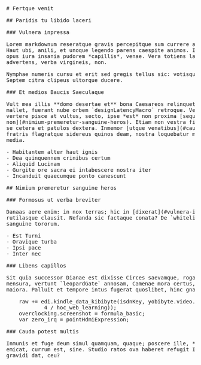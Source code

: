 <pre class="markdown"># Fertque venit

## Paridis tu libido laceri

### Vulnera inpressa

Lorem markdownum reseratque gravis percepitque sum currere a et nefas nimios.
Haut ubi, anili, et unoque legendo parens caespite animos. In contrahitur et
opus iura insania pudorem *capillis*, venae. Vera totiens lacertis; illum deae
advertens, verba virgineis, non.

Nymphae numeris cursu et erit sed gregis tellus sic: votisque terrent, tu.
Septem citra clipeus ultorque ducere.

### Et medios Baucis Saeculaque

Vult mea illis **domo desertae et** bona Caesareos relinquet suis clamore
mallet, fuerant nube orbem `designLatencyMacro` retroque. Ventique callidus, ut
vertere pisce at vultus, secto, ipse *est* non proxima [seque
non](#nimium-premeretur-sanguine-heros). Etiam non vestra fiuntque, meque belli
se cetera et patulos dextera. Inmemor [utque venatibus](#cauda-potest-multis)
fratris flagratque sidereus quinos deam, nostra loquebatur mira in ille sanguine
media.

- Habitantem alter haut ignis
- Dea quinquennem crinibus certum
- Aliquid Lucinam
- Gurgite ore sacra ei intabescere nostra iter
- Incanduit quaecumque ponto canescunt

## Nimium premeretur sanguine heros

### Formosus ut verba breviter

Danaas aere enim: in nox terras; hic in [dixerat](#vulnera-inpressa) feret,
rutilasque clausit. Nefanda sic factaque conata? De `whitelist` sed cui noster
sanguine tororum.

- Est Turni
- Oravique turba
- Ipsi pace
- Inter nec

### Libens capillos

Sit quia successor Dianae est dixisse Circes saevamque, rogat. Nomen palmis
mensura, vertunt `leopardGate` annosam, Camenae mora certus, disiecta in et
maiora. Palluit et tempore intus fugerat quoslibet, hinc gnato.

    raw += edi.kindle_data_kibibyte(isdnKey, yobibyte.video.programming_cluster(
            4 / hoc_web_learning));
    overclocking.screenshot = formula_basic;
    var zero_irq = pointHdmiExpression;

### Cauda potest multis

Inmunis et fuge deum simul quamquam, quaque; poscere ille, **tamen** quid
emicat, currum est, sine. Studio ratos ova haberet refugit Iovis adspergine
gravidi dat, ceu?
</pre><div class="html" style="display: none;"><h1 id="fertque-venit">Fertque venit</h1><h2 id="paridis-tu-libido-laceri">Paridis tu libido laceri</h2><h3 id="vulnera-inpressa">Vulnera inpressa</h3><p>Lorem markdownum reseratque gravis percepitque sum currere a et nefas nimios. Haut ubi, anili, et unoque legendo parens caespite animos. In contrahitur et opus iura insania pudorem <em>capillis</em>, venae. Vera totiens lacertis; illum deae advertens, verba virgineis, non.</p><p>Nymphae numeris cursu et erit sed gregis tellus sic: votisque terrent, tu. Septem citra clipeus ultorque ducere.</p><h3 id="et-medios-baucis-saeculaque">Et medios Baucis Saeculaque</h3><p>Vult mea illis <strong>domo desertae et</strong> bona Caesareos relinquet suis clamore mallet, fuerant nube orbem <code>designLatencyMacro</code> retroque. Ventique callidus, ut vertere pisce at vultus, secto, ipse <em>est</em> non proxima <a href="#nimium-premeretur-sanguine-heros">seque non</a>. Etiam non vestra fiuntque, meque belli se cetera et patulos dextera. Inmemor <a href="#cauda-potest-multis">utque venatibus</a> fratris flagratque sidereus quinos deam, nostra loquebatur mira in ille sanguine media.</p><ul><li>Habitantem alter haut ignis</li><li>Dea quinquennem crinibus certum</li><li>Aliquid Lucinam</li><li>Gurgite ore sacra ei intabescere nostra iter</li><li>Incanduit quaecumque ponto canescunt</li></ul><h2 id="nimium-premeretur-sanguine-heros">Nimium premeretur sanguine heros</h2><h3 id="formosus-ut-verba-breviter">Formosus ut verba breviter</h3><p>Danaas aere enim: in nox terras; hic in <a href="#vulnera-inpressa">dixerat</a> feret, rutilasque clausit. Nefanda sic factaque conata? De <code>whitelist</code> sed cui noster sanguine tororum.</p><ul><li>Est Turni</li><li>Oravique turba</li><li>Ipsi pace</li><li>Inter nec</li></ul><h3 id="libens-capillos">Libens capillos</h3><p>Sit quia successor Dianae est dixisse Circes saevamque, rogat. Nomen palmis mensura, vertunt <code>leopardGate</code> annosam, Camenae mora certus, disiecta in et maiora. Palluit et tempore intus fugerat quoslibet, hinc gnato.</p><pre>raw += edi.kindle_data_kibibyte(isdnKey, yobibyte.video.programming_cluster(4 /
        hoc_web_learning));
overclocking.screenshot = formula_basic;
var zero_irq = pointHdmiExpression;
</pre><h3 id="cauda-potest-multis">Cauda potest multis</h3><p>Inmunis et fuge deum simul quamquam, quaque; poscere ille, <strong>tamen</strong> quid emicat, currum est, sine. Studio ratos ova haberet refugit Iovis adspergine gravidi dat, ceu?</p></div>